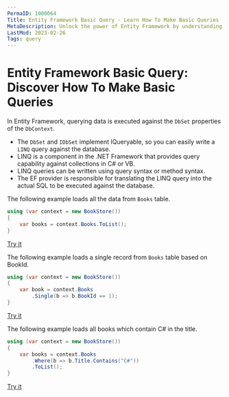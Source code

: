 ```yaml
---
PermaID: 1000064
Title: Entity Framework Basic Query - Learn How To Make Basic Queries
MetaDescription: Unlock the power of Entity Framework by understanding what a LINQ query and how to use it is. Learn how to get started by creating your first LINQ query and how to use it.
LastMod: 2023-02-26
Tags: query
---
```


# Entity Framework Basic Query: Discover How To Make Basic Queries

In Entity Framework, querying data is executed against the `DbSet` properties of the `DbContext`.

 - The `DbSet` and `IDbSet` implement IQueryable, so you can easily write a `LINQ` query against the database. 
 - LINQ is a component in the .NET Framework that provides query capability against collections in C# or VB. 
 - LINQ queries can be written using query syntax or method syntax. 
 - The EF provider is responsible for translating the LINQ query into the actual SQL to be executed against the database.

The following example loads all the data from `Books` table.

```csharp
using (var context = new BookStore())
{			
	var books = context.Books.ToList();
}
```

[Try it](https://dotnetfiddle.net/oo7OHH)

The following example loads a single record from `Books` table based on BookId.

```csharp
using (var context = new BookStore())
{
    var book = context.Books
        .Single(b => b.BookId == 1);
}
```

[Try it](https://dotnetfiddle.net/8Fs6jS)

The following example loads all books which contain C# in the title.

```csharp
using (var context = new BookStore())
{
    var books = context.Books
        .Where(b => b.Title.Contains("C#"))
        .ToList();
}
```

[Try it](https://dotnetfiddle.net/4TJtQl)
